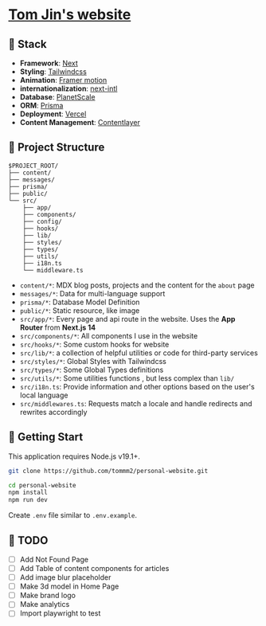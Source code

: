 # [Tom Jin's website](https://tomjin.vercel.app/)

## 🔧 Stack
- **Framework**: [Next](https://nextjs.org/)
- **Styling**: [Tailwindcss](https://tailwindcss.com/)
- **Animation**: [Framer motion](https://www.framer.com/motion/)
- **internationalization**: [next-intl](https://next-intl-docs.vercel.app)
- **Database**: [PlanetScale](https://planetscale.com/)
- **ORM**: [Prisma](https://www.prisma.io/)
- **Deployment**: [Vercel](https://vercel.com/)
- **Content Management**: [Contentlayer](https://www.contentlayer.dev/)

## 📁 Project Structure
```
$PROJECT_ROOT/
├── content/
├── messages/
├── prisma/
├── public/
└── src/
    ├── app/
    ├── components/
    ├── config/
    ├── hooks/
    ├── lib/
    ├── styles/
    ├── types/
    ├── utils/
    ├── i18n.ts
    └── middleware.ts
```
- `content/*`: MDX blog posts, projects and the content for the `about` page
- `messages/*`: Data for multi-language support
- `prisma/*`: Database Model Definition
- `public/*`: Static resource, like image
- `src/app/*`: Every page and api route in the website. Uses the **App Router** from **Next.js 14**
- `src/components/*`: All components I use in the website
- `src/hooks/*`: Some custom hooks for website
- `src/lib/*`: a collection of helpful utilities or code for third-party services
- `src/styles/*`: Global Styles with Tailwindcss
- `src/types/*`: Some Global Types definitions
- `src/utils/*`: Some utilities functions , but less complex than `lib/`
- `src/i18n.ts`: Provide information and other options based on the user's local language
- `src/middlewares.ts`: Requests match a locale and handle redirects and rewrites accordingly

## 👋 Getting Start

This application requires Node.js v19.1+.

```bash
git clone https://github.com/tommm2/personal-website.git

cd personal-website
npm install
npm run dev
```

Create `.env` file similar to `.env.example`.

## 📝 TODO
- [ ] Add Not Found Page
- [ ] Add Table of content components for articles
- [ ] Add image blur placeholder
- [ ] Make 3d model in Home Page
- [ ] Make brand logo
- [ ] Make analytics
- [ ] Import playwright to test
